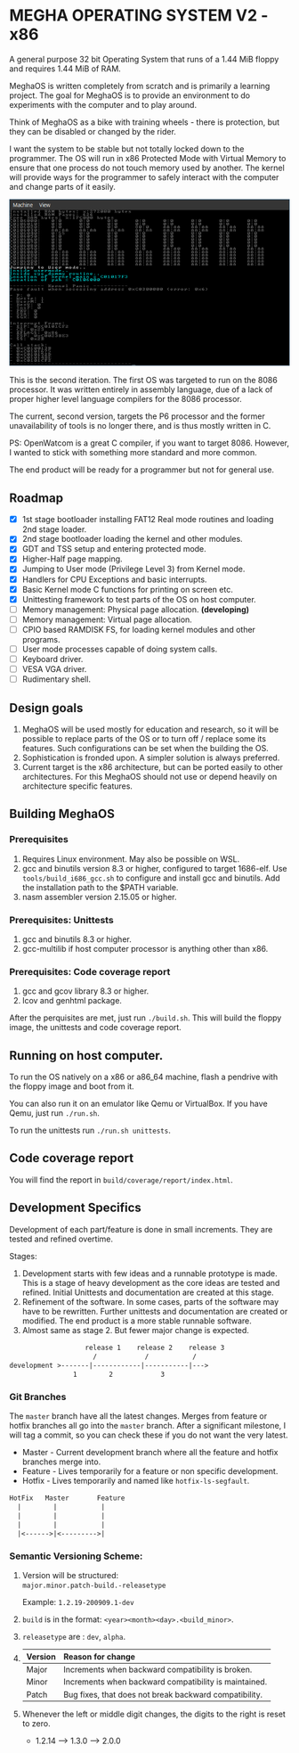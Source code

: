 # MEGHA OPERATING SYSTEM V2 - x86

A general purpose 32 bit Operating System that runs of a 1.44 MiB floppy and requires 1.44 MiB of
RAM.

MeghaOS is written completely from scratch and is primarily a learning project. The goal for
MeghaOS is to provide an environment to do experiments with the computer and to play around.

Think of MeghaOS as a bike with training wheels - there is protection, but they can be disabled or
changed by the rider.

I want the system to be stable but not totally locked down to the programmer. The OS will run in
x86 Protected Mode with Virtual Memory to ensure that one process do not touch memory used by
another. The kernel will provide ways for the programmer to safely interact with the computer and 
change parts of it easily.

![MeghaOS Screenshot](/docs/images/meghaos_screenshot.png)

This is the second iteration. The first OS was targeted to run on the 8086 processor. It was
written entirely in assembly language, due of a lack of proper higher level language compilers
for the 8086 processor.

The current, second version, targets the P6 processor and the former unavailability of tools is
no longer there, and is thus mostly written in C.

PS: OpenWatcom is a great C compiler, if you want to target 8086. However, I wanted to stick with
something more standard and more common.

The end product will be ready for a programmer but not for general use.

## Roadmap

- [X] 1st stage bootloader installing FAT12 Real mode routines and loading 2nd stage loader.
- [X] 2nd stage bootloader loading the kernel and other modules.
- [X] GDT and TSS setup and entering protected mode.
- [X] Higher-Half page mapping.
- [X] Jumping to User mode (Privilege Level 3) from Kernel mode.
- [X] Handlers for CPU Exceptions and basic interrupts.
- [X] Basic Kernel mode C functions for printing on screen etc.
- [X] Unittesting framework to test parts of the OS on host computer.
- [ ] Memory management: Physical page allocation.                     **(developing)**
- [ ] Memory management: Virtual page allocation.
- [ ] CPIO based RAMDISK FS, for loading kernel modules and other programs.
- [ ] User mode processes capable of doing system calls.
- [ ] Keyboard driver.
- [ ] VESA VGA driver.
- [ ] Rudimentary shell.

## Design goals

1. MeghaOS will be used mostly for education and research, so it will be possible to replace
   parts of the OS or to turn off / replace some its features. Such configurations can be set
   when the building the OS.
2. Sophistication is fronded upon. A simpler solution is always preferred.
3. Current target is the x86 architecture, but can be ported easily to other architectures. For
   this MeghaOS should not use or depend heavily on architecture specific features.

## Building MeghaOS

### Prerequisites

1. Requires Linux environment. May also be possible on WSL.
1. gcc and binutils version 8.3 or higher, configured to target 1686-elf.
   Use `tools/build_i686_gcc.sh` to configure and install gcc and binutils. Add the installation 
   path to the $PATH variable.
2. nasm assembler version 2.15.05 or higher.

### Prerequisites: Unittests

1. gcc and binutils 8.3 or higher.
2. gcc-multilib if host computer processor is anything other than x86.

### Prerequisites: Code coverage report

1. gcc and gcov library 8.3 or higher.
2. lcov and genhtml package.

After the perquisites are met, just run `./build.sh`. This will build the floppy image,
the unittests and code coverage report.

## Running on host computer.

To run the OS natively on a x86 or a86_64 machine, flash a pendrive with the floppy image and boot
from it.

You can also run it on an emulator like Qemu or VirtualBox.  If you have Qemu, just run `./run.sh`.

To run the unittests run `./run.sh unittests`.

## Code coverage report

You will find the report in `build/coverage/report/index.html`.

## Development Specifics

Development of each part/feature is done in small increments. They are tested and refined overtime.

Stages:
1. Development starts with few ideas and a runnable prototype is made. This is a stage of heavy
   development as the core ideas are tested and refined. Initial Unittests and documentation are
   created at this stage.
2. Refinement of the software. In some cases, parts of the software may have to be rewritten.
   Further unittests and documentation are created or modified. The end product is a more stable
   runnable software.
3. Almost same as stage 2. But fewer major change is expected.

```
                   release 1    release 2    release 3
                     /            /           /
development >-------|------------|-----------|--->
                1        2            3

```

### Git Branches

The `master` branch have all the latest changes. Merges from feature or hotfix branches all go into
the `master` branch. After a significant milestone, I will tag a commit, so you can check these
if you do not want the very latest.

* Master  - Current development branch where all the feature and hotfix branches merge into.
* Feature - Lives temporarily for a feature or non specific development.
* Hotfix  - Lives temporarily and named like `hotfix-ls-segfault`.

```
HotFix   Master       Feature
  |        |           |
  |        |           |
  |        |           |
  |<------>|<--------->|
```

### Semantic Versioning Scheme:

1. Version will be structured:   
    `major.minor.patch-build.-releasetype`

   Example: `1.2.19-200909.1-dev`

2. `build` is in the format: `<year><month><day>.<build_minor>`.

3. `releasetype` are : `dev`, `alpha`.

4. |Version| Reason for change                                     |
   |-------|-------------------------------------------------------|
   |Major  | Increments when backward compatibility is broken.     |
   |Minor  | Increments when backward compatibility is maintained. |
   |Patch  | Bug fixes, that does not break backward compatibility.|

5. Whenever the left or middle digit changes, the digits to the right is reset to zero.
   * 1.2.14  -->  1.3.0  --> 2.0.0
